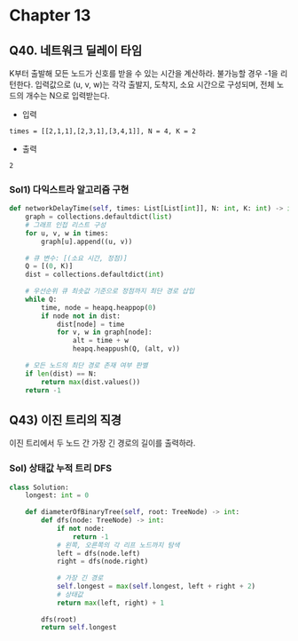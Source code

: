 # Chapter 13
## Q40. 네트워크 딜레이 타임
K부터 출발해 모든 노드가 신호를 받을 수 있는 시간을 계산하라. 불가능할 경우 -1을 리턴한다.
입력값으로 (u, v, w)는 각각 출발지, 도착지, 소요 시간으로 구성되며,
전체 노드의 개수는 N으로 입력받는다.
* 입력
```
times = [[2,1,1],[2,3,1],[3,4,1]], N = 4, K = 2
```
* 출력
```
2
```
### Sol1) 다익스트라 알고리즘 구현
```python
def networkDelayTime(self, times: List[List[int]], N: int, K: int) -> int:
    graph = collections.defaultdict(list)
    # 그래프 인접 리스트 구성
    for u, v, w in times:
        graph[u].append((u, v))
    
    # 큐 변수: [(소요 시간, 정점)]
    Q = [(0, K)]
    dist = collections.defaultdict(int)
    
    # 우선순위 큐 최솟값 기준으로 정점까지 최단 경로 삽입
    while Q:
        time, node = heapq.heappop(0)
        if node not in dist:
            dist[node] = time
            for v, w in graph[node]:
                alt = time + w
                heapq.heappush(Q, (alt, v))
    
    # 모든 노드의 최단 경로 존재 여부 판별
    if len(dist) == N:
        return max(dist.values())
    return -1
```
## Q43) 이진 트리의 직경
이진 트리에서 두 노드 간 가장 긴 경로의 길이를 출력하라.
### Sol) 상태값 누적 트리 DFS
```python
class Solution:
    longest: int = 0
    
    def diameterOfBinaryTree(self, root: TreeNode) -> int:
        def dfs(node: TreeNode) -> int:
            if not node:
                return -1
            # 왼쪽, 오른쪽의 각 리프 노드까지 탐색
            left = dfs(node.left)
            right = dfs(node.right)
            
            # 가장 긴 경로
            self.longest = max(self.longest, left + right + 2)
            # 상태값
            return max(left, right) + 1
        
        dfs(root)
        return self.longest
```
